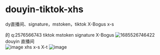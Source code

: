# douyin-tiktok-xhs
dy直播间、signature，mstoken，tiktok  X-Bogus  x-s


的
q:2576566743
tiktok   mstoken  signature  X-Bogus
![1685526746422](https://github.com/xmydjx/douyin-tiktok/assets/47141266/b5ff82d9-971b-40e0-bd30-601dc28a845b)
douyin 直播间  
![image](https://github.com/xmydjx/douyin-tiktok/assets/47141266/fe09a79b-d6c9-421b-9bce-bf5c35a6c67d)
xhs x-s  X-t
![image](https://github.com/xmydjx/douyin-tiktok/assets/47141266/33995957-bafb-4cd3-bfdc-619a511ebd1a)
